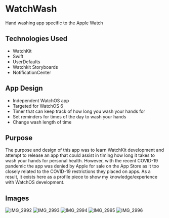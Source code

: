 # WatchWash
Hand washing app specific to the Apple Watch


## Technologies Used

- WatchKit
- Swift
- UserDefaults
- Watchkit Storyboards
- NotificationCenter

## App Design

- Independent WatchOS app
- Targeted for WatchOS 6
- Timer that can keep track of how long you wash your hands for
- Set reminders for times of the day to wash your hands
- Change wash length of time

## Purpose

The purpose and design of this app was to learn WatchKit development and attempt to release an app that could assist in timing how long it takes to wash your hands for personal health. 
However, with the recent COVID-19 pandemic the app was denied by Apple for sale on the App Store as it too closely related to the COVID-19 restrictions they placed on apps. 
As a result, it exists here as a profile piece to show my knowledge/experience with WatchOS development. 

## Images
![IMG_2992](https://user-images.githubusercontent.com/42280875/81124316-f9576580-8ee9-11ea-9291-de5bb5ae718b.png)
![IMG_2993](https://user-images.githubusercontent.com/42280875/81124319-fa889280-8ee9-11ea-8dd4-aa692c39a96b.png)
![IMG_2994](https://user-images.githubusercontent.com/42280875/81124321-fb212900-8ee9-11ea-8808-a69e305ed1da.png)
![IMG_2995](https://user-images.githubusercontent.com/42280875/81124323-fbb9bf80-8ee9-11ea-8552-dfb809540fd6.png)
![IMG_2996](https://user-images.githubusercontent.com/42280875/81124324-fc525600-8ee9-11ea-9434-0a3f60e0cb46.png)







